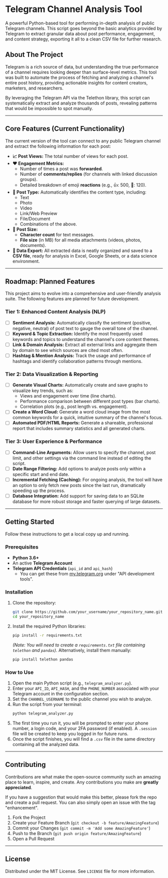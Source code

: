 # Telegram Channel Analysis Tool

A powerful Python-based tool for performing in-depth analysis of public Telegram channels. This script goes beyond the basic analytics provided by Telegram to extract granular data about post performance, engagement, and content strategy, exporting it all to a clean CSV file for further research.

## About The Project

Telegram is a rich source of data, but understanding the true performance of a channel requires looking deeper than surface-level metrics. This tool was built to automate the process of fetching and analyzing a channel's entire post history, providing actionable insights for content creators, marketers, and researchers.

By leveraging the Telegram API via the Telethon library, this script can systematically extract and analyze thousands of posts, revealing patterns that would be impossible to spot manually.

---

## Core Features (Current Functionality)

The current version of the tool can connect to any public Telegram channel and extract the following information for each post:

*   **📈 Post Views:** The total number of views for each post.
*   **❤️ Engagement Metrics:**
    *   Number of times a post was **forwarded**.
    *   Number of **comments/replies** (for channels with linked discussion groups).
    *   Detailed breakdown of emoji **reactions** (e.g., 👍: 500, 🎉: 120).
*   **📄 Post Type:** Automatically identifies the content type, including:
    *   Text
    *   Photo
    *   Video
    *   Link/Web Preview
    *   File/Document
    *   Combinations of the above.
*   **📏 Post Size:**
    *   **Character count** for text messages.
    *   **File size** (in MB) for all media attachments (videos, photos, documents).
*   **💾 Data Export:** All extracted data is neatly organized and saved to a **CSV file**, ready for analysis in Excel, Google Sheets, or a data science environment.

---

## Roadmap: Planned Features

This project aims to evolve into a comprehensive and user-friendly analysis suite. The following features are planned for future development.

### Tier 1: Enhanced Content Analysis (NLP)

*   [ ] **Sentiment Analysis:** Automatically classify the sentiment (positive, negative, neutral) of post text to gauge the overall tone of the channel.
*   [ ] **Keyword & Topic Extraction:** Identify the most frequently used keywords and topics to understand the channel's core content themes.
*   [ ] **Link & Domain Analysis:** Extract all external links and aggregate them by domain to see which sources are cited most often.
*   [ ] **Hashtag & Mention Analysis:** Track the usage and performance of hashtags and identify collaboration patterns through mentions.

### Tier 2: Data Visualization & Reporting

*   [ ] **Generate Visual Charts:** Automatically create and save graphs to visualize key trends, such as:
    *   Views and engagement over time (line charts).
    *   Performance comparison between different post types (bar charts).
    *   Correlation plots (e.g., post length vs. engagement).
*   [ ] **Create a Word Cloud:** Generate a word cloud image from the most common keywords for a quick, intuitive summary of the channel's focus.
*   [ ] **Automated PDF/HTML Reports:** Generate a shareable, professional report that includes summary statistics and all generated charts.

### Tier 3: User Experience & Performance

*   [ ] **Command-Line Arguments:** Allow users to specify the channel, post limit, and other settings via the command line instead of editing the script.
*   [ ] **Date Range Filtering:** Add options to analyze posts only within a specific start and end date.
*   [ ] **Incremental Fetching (Caching):** For ongoing analysis, the tool will have an option to only fetch new posts since the last run, dramatically speeding up the process.
*   [ ] **Database Integration:** Add support for saving data to an SQLite database for more robust storage and faster querying of large datasets.

---

## Getting Started

Follow these instructions to get a local copy up and running.

### Prerequisites

*   **Python 3.6+**
*   An active **Telegram Account**
*   **Telegram API Credentials** (`api_id` and `api_hash`)
    *   You can get these from [my.telegram.org](https://my.telegram.org) under "API development tools".

### Installation

1.  Clone the repository:
    ```sh
    git clone https://github.com/your_username/your_repository_name.git
    cd your_repository_name
    ```
2.  Install the required Python libraries:
    ```sh
    pip install -r requirements.txt
    ```
    *(Note: You will need to create a `requirements.txt` file containing `telethon` and `pandas`)*.
    Alternatively, install them manually:
    ```sh
    pip install telethon pandas
    ```

### How to Use

1.  Open the main Python script (e.g., `telegram_analyzer.py`).
2.  Enter your `API_ID`, `API_HASH`, and the `PHONE_NUMBER` associated with your Telegram account in the configuration section.
3.  Set the `CHANNEL_USERNAME` to the public channel you wish to analyze.
4.  Run the script from your terminal:
    ```sh
    python telegram_analyzer.py
    ```
5.  The first time you run it, you will be prompted to enter your phone number, a login code, and your 2FA password (if enabled). A `.session` file will be created to keep you logged in for future runs.
6.  Once the script finishes, you will find a `.csv` file in the same directory containing all the analyzed data.

---

## Contributing

Contributions are what make the open-source community such an amazing place to learn, inspire, and create. Any contributions you make are **greatly appreciated**.

If you have a suggestion that would make this better, please fork the repo and create a pull request. You can also simply open an issue with the tag "enhancement".

1.  Fork the Project
2.  Create your Feature Branch (`git checkout -b feature/AmazingFeature`)
3.  Commit your Changes (`git commit -m 'Add some AmazingFeature'`)
4.  Push to the Branch (`git push origin feature/AmazingFeature`)
5.  Open a Pull Request

---

## License

Distributed under the MIT License. See `LICENSE` file for more information.